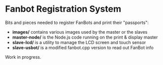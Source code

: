 # Fanbot Registration System

Bits and pieces needed to register FanBots and print their "passports":

* **images/** contains various images used by the master or the slaves
* **master-node/** is the Node.js code running on the print & display master
* **slave-lcd/** is a utility to manage the LCD screen and touch sensor
* **slave-usbot/** is a modified fanbot.cpp version to read out FanBot info

Work in progress.
